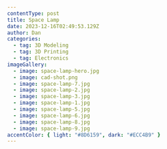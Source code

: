 ```yaml
---
contentType: post
title: Space Lamp
date: 2023-12-16T02:49:53.129Z
author: Dan
categories:
  - tag: 3D Modeling
  - tag: 3D Printing
  - tag: Electronics
imageGallery:
  - image: space-lamp-hero.jpg
  - image: cad-shot.png
  - image: space-lamp-7.jpg
  - image: space-lamp-2.jpg
  - image: space-lamp-3.jpg
  - image: space-lamp-1.jpg
  - image: space-lamp-5.jpg
  - image: space-lamp-6.jpg
  - image: space-lamp-8.jpg
  - image: space-lamp-9.jpg
accentColor: { light: "#8D6159", dark: "#ECC4B9" }
---
```

